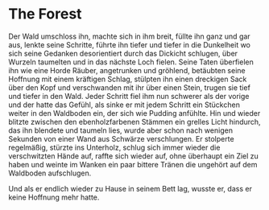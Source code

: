 # The Forest

Der Wald umschloss ihn, machte sich in ihm breit, füllte ihn ganz und gar aus, lenkte seine Schritte, führte ihn tiefer und tiefer in die Dunkelheit wo sich seine Gedanken desorientiert durch das Dickicht schlugen, über Wurzeln taumelten und in das nächste Loch fielen.
Seine Taten überfielen ihn wie eine Horde Räuber, angetrunken und gröhlend, betäubten seine Hoffnung mit einem kräftigen Schlag, stülpten ihn einen dreckigen Sack über den Kopf und verschwanden mit ihr über einen Stein, trugen sie tief und tiefer in den Wald. Jeder Schritt fiel ihm nun schwerer als der vorige und der hatte das Gefühl, als sinke er mit jedem Schritt ein Stückchen weiter in den Waldboden ein, der sich wie Pudding anfühlte. Hin und wieder blitzte zwischen den ebenholzfarbenen Stämmen ein grelles Licht hindurch, das ihn blendete und taumeln lies, wurde aber schon nach wenigen Sekunden von einer Wand aus Schwärze verschlungen. Er stolperte regelmäßig, stürzte ins Unterholz, schlug sich immer wieder die verschwitzten Hände auf, raffte sich wieder auf, ohne überhaupt ein Ziel zu haben und weinte im Wanken ein paar bittere Tränen die ungehört auf dem Waldboden aufschlugen.

Und als er endlich wieder zu Hause in seinem Bett lag, wusste er, dass er keine Hoffnung mehr hatte.
